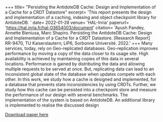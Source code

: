 +++
title= "Persisting the AntidoteDB Cache: Design and Implementation of a Cache for a CRDT Datastore"
excerpt= 'This report presents the design and implementation of a caching, indexing and object checkpoint library for AntidoteDB. '
date= 2022-01-28
venue= 'HAL-Inria'
paperurl= 'https://hal.inria.fr/hal-03654003/document'
citation= 'Ayush Pandey, Annette Bieniusa, Marc Shapiro. Persisting the AntidoteDB Cache: Design and Implementation of a Cache for a CRDT Datastore. [Research Report] RR-9470, TU Kaiserslautern; LIP6, Sorbonne Université. 2022.'
+++
Many services, today, rely on Geo-replicated databases. Geo-replication
improves performance by moving a copy of the data closer to its usage site. High availability
is achieved by maintaining copies of this data in several locations. Performance is gained by
distributing the data and allowing multiple requests to be served at once. But, replicating
data can lead to an inconsistent global state of the database when updates compete with
each other.
In this work, we study how a cache is designed and implemented, for a database that
prevents state inconsistencies by using CRDTs. Further, we study how this cache can be
persisted into a checkpoint store and measure the performance of our design with several
benchmarks. The implementation of the system is based on AntidoteDB. An additional
library is implemented to realise the discussed design

[Download paper here](https://hal.inria.fr/hal-03654003v2)